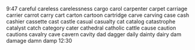 9:47
careful
careless
carelessness
cargo
carol
carpenter
carpet
carriage
carrier
carrot
carry
cart
carton
cartoon
cartridge
carve
carving
case
cash
cashier
cassette
cast
castle
casual
casualty
cat
catalog
catastrophe
catalyst
catch
category
cater
cathedral
catholic
cattle
cause
caution
cautions
cavalry
cave
cavern
cavity
dad
dagger
daily
dainty
dairy
dam
damage
damn
damp
12:30



